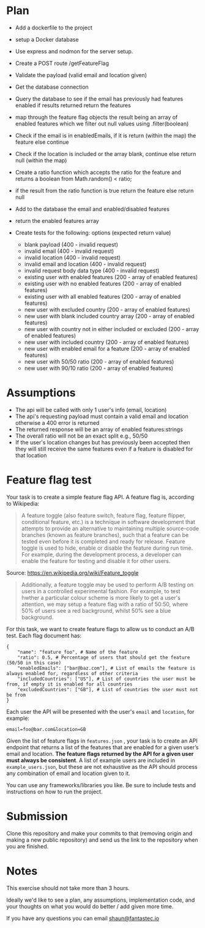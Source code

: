 # Plan

* Add a dockerfile to the project
* setup a Docker database
* Use express and nodmon for the server setup.
* Create a POST route /getFeatureFlag
* Validate the payload (valid email and location given)
* Get the database connection
* Query the database to see if the email has previously had features enabled if results returned return the features
* map through the feature flag objects the result being an array of enabled features which we filter out null values using .filter(boolean)
* Check if the email is in enabledEmails, if it is return (within the map) the feature else continue
* Check if the location is included or the array blank, continue else return null (within the map)
* Create a ratio function which accepts the ratio for the feature and returns a boolean from Math.random() < ratio;
* if the result from the ratio function is true return the feature else return null
* Add to the database the email and enabled/disabled features
* return the enabled features array

* Create tests for the following: options (expected return value)
    * blank payload (400 - invalid request)
    * invalid email (400 - invalid request)
    * invalid location (400 - invalid request)
    * invalid email and location (400 - invalid request)
    * invalid request body data type (400 - invalid request)
    * existing user with enabled features (200 - array of enabled features)
    * existing user with no enabled features (200 - array of enabled features)
    * existing user with all enabled features (200 - array of enabled features)
    * new user with excluded country (200 - array of enabled features)
    * new user with blank included country array (200 - array of enabled features)
    * new user with country not in either included or excluded (200 - array of enabled features)
    * new user with included country (200 - array of enabled features)
    * new user with enabled email for a feature (200 - array of enabled features)
    * new user with 50/50 ratio (200 - array of enabled features)
    * new user with 90/10 ratio (200 - array of enabled features)


# Assumptions

* The api will be called with only 1 user's info (email, location)
* The api's requesting payload must contain a valid email and location otherwise a 400 error is returned
* The returned response will be an array of enabled features:strings
* The overall ratio will not be an exact split e.g., 50/50
* If the user's location changes but has previously been accepted then they will still receive the same features even if a feature is disabled for that location






# Feature flag test

Your task is to create a simple feature flag API. A feature flag is, according to Wikipedia:

> A feature toggle (also feature switch, feature flag, feature flipper, conditional feature, etc.) is a technique in software development that attempts to provide an alternative to maintaining multiple source-code branches (known as feature branches), such that a feature can be tested even before it is completed and ready for release. Feature toggle is used to hide, enable or disable the feature during run time. For example, during the development process, a developer can enable the feature for testing and disable it for other users.

Source:
https://en.wikipedia.org/wiki/Feature_toggle

> Additionally, a feature toggle may be used to perform A/B testing on users in a controlled experimental fashion.  For example, to test hwther a particular colour scheme is more likely to get a user's attention, we may setup a feature flag with a ratio of 50:50, where 50% of users see a red background, whilst 50% see a blue background.

For this task, we want to create feature flags to allow us to conduct an A/B test. Each flag document has:

```
{
    "name": "feature_foo", # Name of the feature
    "ratio": 0.5, # Percentage of users that should get the feature (50/50 in this case)
    "enabledEmails": ["bar@baz.com"], # List of emails the feature is always enabled for, regardless of other criteria
    "includedCountries": ["US"], # List of countries the user must be from, if empty it is enabled for all countries
    "excludedCountries": ["GB"], # List of countries the user must not be from
}
```

Each user the API will be presented with the user's `email` and `location`, for example:

```
email=foo@bar.com&location=GB
```

Given the list of feature flags in `features.json` , your task is to create an API endpoint that returns a list of the features that are enabled for a given user’s email and location. **The feature flags returned by the API for a given user must always be consistent**. A list of example users are included in `example_users.json`, but these are not exhaustive as the API should process any combination of email and location given to it.


You can use any frameworks/libraries you like. Be sure to include tests and instructions on how to run the project.

# Submission

Clone this repository and make your commits to that (removing origin and making a new public repository) and send us the link to the repository when you are finished.

# Notes

This exercise should not take more than 3 hours.

Ideally we'd like to see a plan, any assumptions, implementation code, and your thoughts on what you would do better / add given more time.

If you have any questions you can email shaun@fantastec.io
